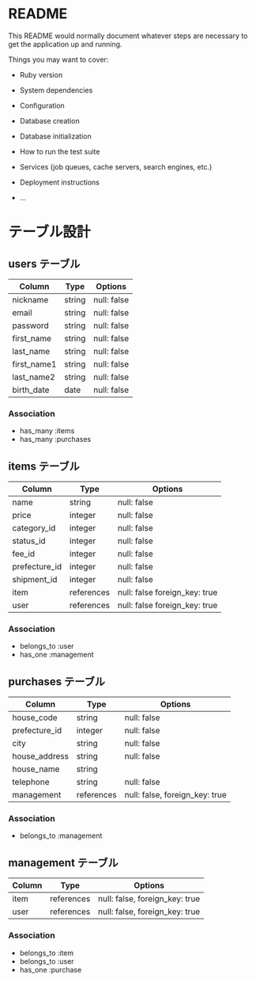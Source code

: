 # README

This README would normally document whatever steps are necessary to get the
application up and running.

Things you may want to cover:

* Ruby version

* System dependencies

* Configuration

* Database creation

* Database initialization

* How to run the test suite

* Services (job queues, cache servers, search engines, etc.)

* Deployment instructions

* ...

# テーブル設計

## users テーブル

| Column     | Type   | Options     |
| ---------- | ------ | ----------- |
| nickname   | string | null: false |
| email      | string | null: false |
| password   | string | null: false |
| first_name | string | null: false |
| last_name  | string | null: false |
| first_name1| string | null: false |
| last_name2 | string | null: false |
| birth_date | date   | null: false |

### Association

- has_many :items
- has_many :purchases

## items テーブル
 
| Column             | Type      | Options                      |
| ------------------ | --------- | ---------------------------- |
| name               | string    | null: false                  |
| price              |integer    | null: false                  |
| category_id        |integer    | null: false                  |
| status_id          |integer    | null: false                  |
| fee_id             |integer    | null: false                  |
| prefecture_id      |integer    | null: false                  |
| shipment_id        |integer    | null: false                  |
| item               |references | null: false foreign_key: true|
| user               |references | null: false foreign_key: true|


### Association

- belongs_to :user
- has_one :management

## purchases テーブル

| Column        | Type       | Options                        |
| ------------- | ---------- | ------------------------------ |
| house_code    | string     | null: false                    |
| prefecture_id | integer    | null: false                    |
| city          | string     | null: false                    |
| house_address | string     | null: false                    |
| house_name    | string     |                                |
| telephone     | string     | null: false                    |
| management    | references | null: false, foreign_key: true |
 
### Association
- belongs_to :management

## management テーブル

| Column | Type       | Options                        |
| ------ | ---------- | ------------------------------ |
| item   | references | null: false, foreign_key: true |
| user   | references | null: false, foreign_key: true |

### Association
- belongs_to :item
- belongs_to :user
- has_one :purchase